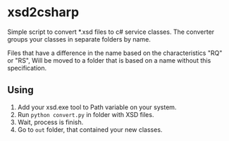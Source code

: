 xsd2csharp
=========
Simple script to convert  *.xsd files to c# service classes.
The converter groups your classes in separate folders by name.

Files that have a difference in the name based on the characteristics
"RQ" or "RS", Will be moved to a folder that is based on a name without this specification.

Using
-----
1) Add your xsd.exe tool to Path variable on your system.
2) Run `python convert.py` in folder with XSD files.
3) Wait, process is finish.
4) Go to `out` folder, that contained your new classes.
